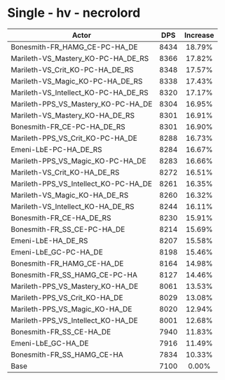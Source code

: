 # Single - hv - necrolord
| Actor | DPS | Increase |
|---|:---:|:---:|
|Bonesmith-FR_HAMG_CE-PC-HA_DE|8434|18.79%|
|Marileth-VS_Mastery_KO-PC-HA_DE_RS|8366|17.82%|
|Marileth-VS_Crit_KO-PC-HA_DE_RS|8348|17.57%|
|Marileth-VS_Magic_KO-PC-HA_DE_RS|8338|17.43%|
|Marileth-VS_Intellect_KO-PC-HA_DE_RS|8320|17.17%|
|Marileth-PPS_VS_Mastery_KO-PC-HA_DE|8304|16.95%|
|Marileth-VS_Mastery_KO-HA_DE_RS|8301|16.91%|
|Bonesmith-FR_CE-PC-HA_DE_RS|8301|16.90%|
|Marileth-PPS_VS_Crit_KO-PC-HA_DE|8288|16.73%|
|Emeni-LbE-PC-HA_DE_RS|8284|16.67%|
|Marileth-PPS_VS_Magic_KO-PC-HA_DE|8283|16.66%|
|Marileth-VS_Crit_KO-HA_DE_RS|8272|16.51%|
|Marileth-PPS_VS_Intellect_KO-PC-HA_DE|8261|16.35%|
|Marileth-VS_Magic_KO-HA_DE_RS|8260|16.32%|
|Marileth-VS_Intellect_KO-HA_DE_RS|8244|16.11%|
|Bonesmith-FR_CE-HA_DE_RS|8230|15.91%|
|Bonesmith-FR_SS_CE-PC-HA_DE|8214|15.69%|
|Emeni-LbE-HA_DE_RS|8207|15.58%|
|Emeni-LbE_GC-PC-HA_DE|8198|15.46%|
|Bonesmith-FR_HAMG_CE-HA_DE|8164|14.98%|
|Bonesmith-FR_SS_HAMG_CE-PC-HA|8127|14.46%|
|Marileth-PPS_VS_Mastery_KO-HA_DE|8061|13.53%|
|Marileth-PPS_VS_Crit_KO-HA_DE|8029|13.08%|
|Marileth-PPS_VS_Magic_KO-HA_DE|8020|12.94%|
|Marileth-PPS_VS_Intellect_KO-HA_DE|8001|12.68%|
|Bonesmith-FR_SS_CE-HA_DE|7940|11.83%|
|Emeni-LbE_GC-HA_DE|7916|11.49%|
|Bonesmith-FR_SS_HAMG_CE-HA|7834|10.33%|
|Base|7100|0.00%|
